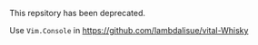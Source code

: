This repsitory has been deprecated.

Use `Vim.Console` in https://github.com/lambdalisue/vital-Whisky
